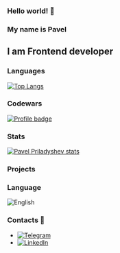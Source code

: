 ### Hello world! 👋
### My name is Pavel
## I am Frontend developer
### Languages
[![Top Langs](https://github-readme-stats.vercel.app/api/top-langs/?username=aibolit666&layout=compact)](https://github.com/anuraghazra/github-readme-stats)
### Codewars
[![Profile badge](https://www.codewars.com/users/Aibolit666/badges/large)](https://www.codewars.com/users/Aibolit666)
### Stats
[![Pavel Priladyshev stats](https://github-readme-stats.vercel.app/api?username=aibolit666&show_icons=true&theme=gruvbox&hide=stars,issues)](https://github.com/anuraghazra/github-readme-stats)
### Projects
### Language
![English](https://img.shields.io/badge/English-A2-FFEA00?style=for-the-badge)
### Contacts 💬
- [![Telegram](https://img.shields.io/badge/Telegram-Aibollit666-FFEA00?style=social&logo=Telegram)](https://t.me/Aibollit666)
- [![LinkedIn](https://img.shields.io/badge/LinkedIn-PavelPriladyshev-FFEA00?style=social&logo=LinkedIn)](https://www.linkedin.com/in/pavel-priladyshev)
